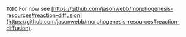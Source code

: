 `TODO` For now see [https://github.com/jasonwebb/morphogenesis-resources#reaction-diffusion](https://github.com/jasonwebb/morphogenesis-resources#reaction-diffusion).
